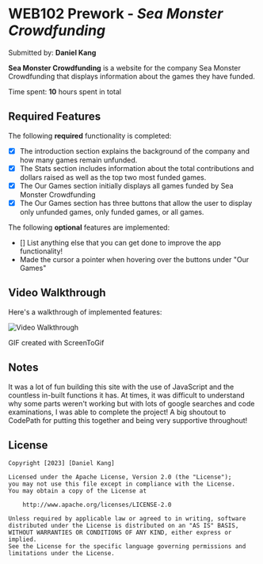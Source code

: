 # WEB102 Prework - *Sea Monster Crowdfunding*

Submitted by: **Daniel Kang**

**Sea Monster Crowdfunding** is a website for the company Sea Monster Crowdfunding that displays information about the games they have funded.

Time spent: **10** hours spent in total

## Required Features

The following **required** functionality is completed:

* [X] The introduction section explains the background of the company and how many games remain unfunded.
* [X] The Stats section includes information about the total contributions and dollars raised as well as the top two most funded games.
* [X] The Our Games section initially displays all games funded by Sea Monster Crowdfunding
* [X] The Our Games section has three buttons that allow the user to display only unfunded games, only funded games, or all games.

The following **optional** features are implemented:

* [] List anything else that you can get done to improve the app functionality!
* Made the cursor a pointer when hovering over the buttons under "Our Games" 

## Video Walkthrough

Here's a walkthrough of implemented features:

<img src='https://drive.google.com/file/d/1ycc1NKR07lt2I0tWaVMsKe7a6WxYjthn/view?usp=sharing' title='Video Walkthrough' width='' alt='Video Walkthrough' />


<!-- Replace this with whatever GIF tool you used! -->
GIF created with ScreenToGif
<!-- Recommended tools:
[Kap](https://getkap.co/) for macOS
[ScreenToGif](https://www.screentogif.com/) for Windows
[peek](https://github.com/phw/peek) for Linux. -->

## Notes

It was a lot of fun building this site with the use of JavaScript and the countless in-built functions it has. At times, it was difficult to understand why some parts weren't working but with lots of google searches and code examinations, I was able to complete the project! A big shoutout to CodePath for putting this together and being very supportive throughout!

## License

    Copyright [2023] [Daniel Kang]

    Licensed under the Apache License, Version 2.0 (the "License");
    you may not use this file except in compliance with the License.
    You may obtain a copy of the License at

        http://www.apache.org/licenses/LICENSE-2.0

    Unless required by applicable law or agreed to in writing, software
    distributed under the License is distributed on an "AS IS" BASIS,
    WITHOUT WARRANTIES OR CONDITIONS OF ANY KIND, either express or implied.
    See the License for the specific language governing permissions and
    limitations under the License.
